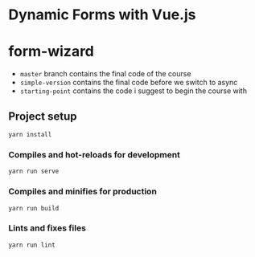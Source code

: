 # Dynamic Forms with Vue.js

# form-wizard

- `master` branch contains the final code of the course
- `simple-version` contains the final code before we switch to async
- `starting-point` contains the code i suggest to begin the course with

## Project setup
```
yarn install
```

### Compiles and hot-reloads for development
```
yarn run serve
```

### Compiles and minifies for production
```
yarn run build
```

### Lints and fixes files
```
yarn run lint
```
